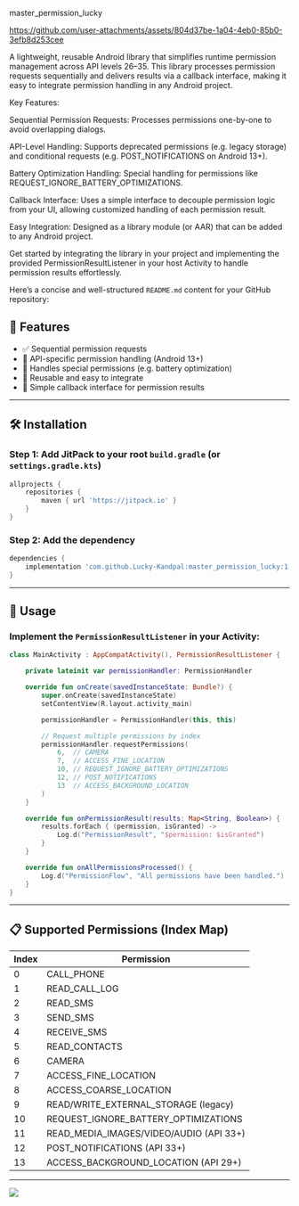 master_permission_lucky


https://github.com/user-attachments/assets/804d37be-1a04-4eb0-85b0-3efb8d253cee

A lightweight, reusable Android library that simplifies runtime permission management across API levels 26–35. This library processes permission requests sequentially and delivers results via a callback interface, making it easy to integrate permission handling in any Android project.

Key Features:

Sequential Permission Requests:
Processes permissions one-by-one to avoid overlapping dialogs.

API-Level Handling:
Supports deprecated permissions (e.g. legacy storage) and conditional requests (e.g. POST_NOTIFICATIONS on Android 13+).

Battery Optimization Handling:
Special handling for permissions like REQUEST_IGNORE_BATTERY_OPTIMIZATIONS.

Callback Interface:
Uses a simple interface to decouple permission logic from your UI, allowing customized handling of each permission result.

Easy Integration:
Designed as a library module (or AAR) that can be added to any Android project.

Get started by integrating the library in your project and implementing the provided PermissionResultListener in your host Activity to handle permission results effortlessly.


Here’s a concise and well-structured `README.md` content for your GitHub repository:



## 🔧 Features

- ✅ Sequential permission requests
- 📱 API-specific permission handling (Android 13+)
- 🔋 Handles special permissions (e.g. battery optimization)
- 🔁 Reusable and easy to integrate
- 🎯 Simple callback interface for permission results

---

## 🛠️ Installation

### Step 1: Add JitPack to your root `build.gradle` (or `settings.gradle.kts`)

```groovy
allprojects {
    repositories {
        maven { url 'https://jitpack.io' }
    }
}
```

### Step 2: Add the dependency

```groovy
dependencies {
    implementation 'com.github.Lucky-Kandpal:master_permission_lucky:1.0.1'
}
```

---

## 🚀 Usage

### Implement the `PermissionResultListener` in your Activity:

```kotlin
class MainActivity : AppCompatActivity(), PermissionResultListener {

    private lateinit var permissionHandler: PermissionHandler

    override fun onCreate(savedInstanceState: Bundle?) {
        super.onCreate(savedInstanceState)
        setContentView(R.layout.activity_main)

        permissionHandler = PermissionHandler(this, this)

        // Request multiple permissions by index
        permissionHandler.requestPermissions(
            6,  // CAMERA
            7,  // ACCESS_FINE_LOCATION
            10, // REQUEST_IGNORE_BATTERY_OPTIMIZATIONS
            12, // POST_NOTIFICATIONS
            13  // ACCESS_BACKGROUND_LOCATION
        )
    }

    override fun onPermissionResult(results: Map<String, Boolean>) {
        results.forEach { (permission, isGranted) ->
            Log.d("PermissionResult", "$permission: $isGranted")
        }
    }

    override fun onAllPermissionsProcessed() {
        Log.d("PermissionFlow", "All permissions have been handled.")
    }
}
```

---

## 📋 Supported Permissions (Index Map)

| Index | Permission                              |
|-------|------------------------------------------|
| 0     | CALL_PHONE                               |
| 1     | READ_CALL_LOG                            |
| 2     | READ_SMS                                 |
| 3     | SEND_SMS                                 |
| 4     | RECEIVE_SMS                              |
| 5     | READ_CONTACTS                            |
| 6     | CAMERA                                   |
| 7     | ACCESS_FINE_LOCATION                     |
| 8     | ACCESS_COARSE_LOCATION                   |
| 9     | READ/WRITE_EXTERNAL_STORAGE (legacy)     |
| 10    | REQUEST_IGNORE_BATTERY_OPTIMIZATIONS     |
| 11    | READ_MEDIA_IMAGES/VIDEO/AUDIO (API 33+)  |
| 12    | POST_NOTIFICATIONS (API 33+)             |
| 13    | ACCESS_BACKGROUND_LOCATION (API 29+)     |

---




[![](https://jitpack.io/v/Lucky-Kandpal/master_permission_lucky.svg)](https://jitpack.io/#Lucky-Kandpal/master_permission_lucky)
